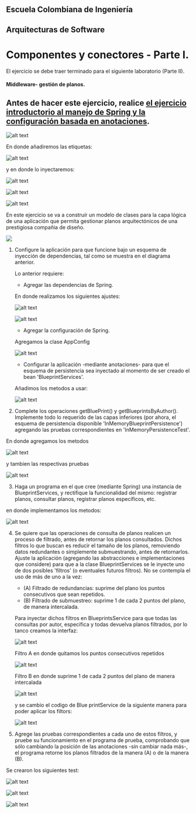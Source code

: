 ## Escuela Colombiana de Ingeniería

## Arquitecturas de Software

# Componentes y conectores - Parte I.

El ejercicio se debe traer terminado para el siguiente laboratorio (Parte II).

#### Middleware- gestión de planos.


## Antes de hacer este ejercicio, realice [el ejercicio introductorio al manejo de Spring y la configuración basada en anotaciones](https://github.com/ARSW-ECI/Spring_LightweightCont_Annotation-DI_Example).

![alt text](img/img5.png)

En donde añadiremos las etiquetas:

![alt text](img/img6.png)

y en donde lo inyectaremos:

![alt text](img/img7.png)

![alt text](img/img8.png)

![alt text](img/img9.png)

En este ejercicio se va a construír un modelo de clases para la capa lógica de una aplicación que permita gestionar planos arquitectónicos de una prestigiosa compañia de diseño. 

![](img/ClassDiagram1.png)

1. Configure la aplicación para que funcione bajo un esquema de inyección de dependencias, tal como se muestra en el diagrama anterior.


	Lo anterior requiere:

	* Agregar las dependencias de Spring.

	En donde realizamos los siguientes ajustes:
	
	![alt text](img/img2.png)

	![alt text](img/img1.png)

	* Agregar la configuración de Spring.

	Agregamos la clase AppConfig

	![alt text](img/img3.png)

	* Configurar la aplicación -mediante anotaciones- para que el esquema de persistencia sea inyectado al momento de ser creado el bean 'BlueprintServices'.

	Añadimos los metodos a usar:

	![alt text](img/img4.png)


2. Complete los operaciones getBluePrint() y getBlueprintsByAuthor(). Implemente todo lo requerido de las capas inferiores (por ahora, el esquema de persistencia disponible 'InMemoryBlueprintPersistence') agregando las pruebas correspondientes en 'InMemoryPersistenceTest'.

En donde agregamos los metodos

![alt text](img/img10.png)

y tambien las respectivas pruebas

![alt text](img/img11.png)

3. Haga un programa en el que cree (mediante Spring) una instancia de BlueprintServices, y rectifique la funcionalidad del mismo: registrar planos, consultar planos, registrar planos específicos, etc.

en donde implementamos los metodos:

![alt text](img/img12.png)

4. Se quiere que las operaciones de consulta de planos realicen un proceso de filtrado, antes de retornar los planos consultados. Dichos filtros lo que buscan es reducir el tamaño de los planos, removiendo datos redundantes o simplemente submuestrando, antes de retornarlos. Ajuste la aplicación (agregando las abstracciones e implementaciones que considere) para que a la clase BlueprintServices se le inyecte uno de dos posibles 'filtros' (o eventuales futuros filtros). No se contempla el uso de más de uno a la vez:
	* (A) Filtrado de redundancias: suprime del plano los puntos consecutivos que sean repetidos.
	* (B) Filtrado de submuestreo: suprime 1 de cada 2 puntos del plano, de manera intercalada.

	Para inyectar dichos filtros en BlueprintsService para que todas las consultas por autor, especifica y todas devuelva planos filtrados, por lo tanco creamos la interfaz:

	![alt text](img/img13.png.png)

	Filtro A en donde quitamos los puntos consecutivos repetidos

	![alt text](img/img14.png)

	Filtro B en donde suprime 1 de cada 2 puntos del plano de manera intercalada

	![alt text](img/img15.png)

	y se cambio el codigo de Blue printService de la siguiente manera para poder aplicar los filtors: 
	
	![alt text](img/img16.png)

5. Agrege las pruebas correspondientes a cada uno de estos filtros, y pruebe su funcionamiento en el programa de prueba, comprobando que sólo cambiando la posición de las anotaciones -sin cambiar nada más-, el programa retorne los planos filtrados de la manera (A) o de la manera (B). 

Se crearon los siguientes test:

![alt text](img/img17.png)

![alt text](img/img18.png)

![alt text](img/img19.png)


